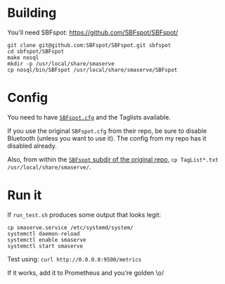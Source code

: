 # Building

You'll need SBFspot: https://github.com/SBFspot/SBFspot/

```
git clone git@github.com:SBFspot/SBFspot.git sbfspot
cd sbfspot/SBFspot
make nosql
mkdir -p /usr/local/share/smaserve
cp nosql/bin/SBFspot /usr/local/share/smaserve/SBFspot
```

# Config

You need to have [`SBFspot.cfg`](https://github.com/SBFspot/SBFspot/blob/master/SBFspot/SBFspot.cfg) and the Taglists available.

If you use the original `SBFspot.cfg` from their repo, be sure to disable Bluetooth (unless you want to use it). The config from my
repo has it disabled already.

Also, from within the [`SBFspot` subdir of the original repo](https://github.com/SBFspot/SBFspot/tree/master/SBFspot),
`cp TagList*.txt /usr/local/share/smaserve/`.

# Run it

If `run_test.sh` produces some output that looks legit:

```
cp smaserve.service /etc/systemd/system/
systemctl daemon-reload
systemctl enable smaserve
systemctl start smaserve
```

Test using: `curl http://0.0.0.0:9500/metrics`

If it works, add it to Prometheus and you're golden \o/
